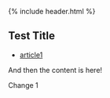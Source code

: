 <link rel="stylesheet" href="/style.css" />

{% include header.html %}

## Test Title

- [article1](/article1)

And then the content is here!

Change 1
